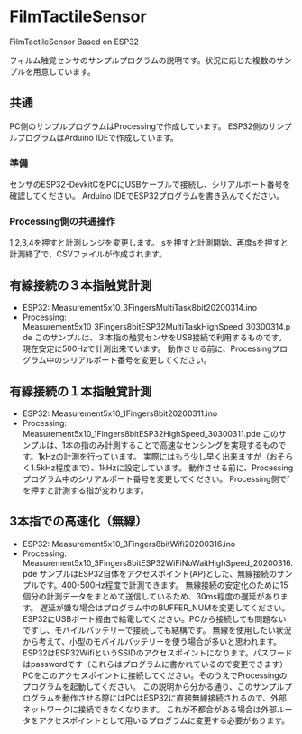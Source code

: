# FilmTactileSensor
FilmTactileSensor Based on ESP32

フィルム触覚センサのサンプルプログラムの説明です。状況に応じた複数のサンプルを用意しています。

## 共通
PC側のサンプルプログラムはProcessingで作成しています。
ESP32側のサンプルプログラムはArduino IDEで作成しています。

### 準備
センサのESP32-DevkitCをPCにUSBケーブルで接続し、シリアルポート番号を確認してください。
Arduino IDEでESP32プログラムを書き込んでください。

### Processing側の共通操作
1,2,3,4を押すと計測レンジを変更します。
sを押すと計測開始、再度sを押すと計測終了で、CSVファイルが作成されます。

## 有線接続の３本指触覚計測
- ESP32: Measurement5x10_3FingersMultiTask8bit20200314.ino
- Processing: Measurement5x10_3Fingers8bitESP32MultiTaskHighSpeed_30300314.pde
このサンプルは、３本指の触覚センサをUSB接続で利用するものです。現在安定に500Hzで計測出来ています。
動作させる前に、Processingプログラム中のシリアルポート番号を変更してください。

## 有線接続の１本指触覚計測
- ESP32: Measurement5x10_1Fingers8bit20200311.ino
- Processing: Measurement5x10_1Fingers8bitESP32HighSpeed_30300311.pde
このサンプルは、1本の指のみ計測することで高速なセンシングを実現するものです。1kHzの計測を行っています。
実際にはもう少し早く出来ますが（おそらく1.5kHz程度まで）、1kHzに設定しています。
動作させる前に、Processingプログラム中のシリアルポート番号を変更してください。
Processing側でfを押すと計測する指が変わります。

## 3本指での高速化（無線）
- ESP32: Measurement5x10_3Fingers8bitWifi20200316.ino
- Processing: Measurement5x10_3Fingers8bitESP32WiFiNoWaitHighSpeed_20200316.pde
サンプルはESP32自体をアクセスポイント(AP)とした、無線接続のサンプルです。400-500Hz程度で計測できます。
無線接続の安定化のために15個分の計測データをまとめて送信しているため、30ms程度の遅延があります。
遅延が嫌な場合はプログラム中のBUFFER_NUMを変更してください。
ESP32にUSBポート経由で給電してください。PCから接続しても問題ないですし、モバイルバッテリーで接続しても結構です。
無線を使用したい状況から考えて、小型のモバイルバッテリーを使う場合が多いと思われます。
ESP32はESP32WifiというSSIDのアクセスポイントになります。パスワードはpasswordです（これらはプログラムに書かれているので変更できます）
PCをこのアクセスポイントに接続してください。そのうえでProcessingのプログラムを起動してください。
この説明から分かる通り、このサンプルプログラムを動作させる際にはPCはESP32に直接無線接続されるので、外部ネットワークに接続できなくなります。
これが不都合がある場合は外部ルータをアクセスポイントとして用いるプログラムに変更する必要があります。

